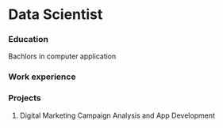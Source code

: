 # Data Scientist

### Education
Bachlors in computer application

### Work experience


### Projects
1. Digital Marketing Campaign Analysis and App Development
